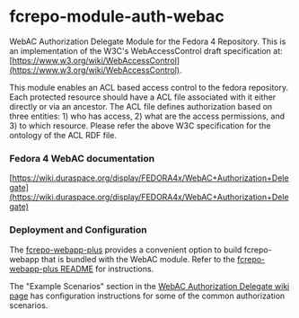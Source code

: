 # fcrepo-module-auth-webac
WebAC Authorization Delegate Module for the Fedora 4 Repository. This is an implementation of the W3C's WebAccessControl draft specification at: [https://www.w3.org/wiki/WebAccessControl](https://www.w3.org/wiki/WebAccessControl).

This module enables an ACL based access control to the fedora repository. Each protected resource should have a ACL file associated with it either directly or via an ancestor. The ACL file defines authorization based on three entities: 1) who has access, 2) what are the access permissions, and 3) to which resource. Please refer the above W3C specification for the ontology of the ACL RDF file.

### Fedora 4 WebAC documentation
[https://wiki.duraspace.org/display/FEDORA4x/WebAC+Authorization+Delegate](https://wiki.duraspace.org/display/FEDORA4x/WebAC+Authorization+Delegate)

### Deployment and Configuration
The [fcrepo-webapp-plus](https://github.com/fcrepo4-exts/fcrepo-webapp-plus) provides a convenient option to build fcrepo-webapp that is bundled with the WebAC module. Refer to the [fcrepo-webapp-plus README](https://github.com/fcrepo4-exts/fcrepo-webapp-plus/blob/master/README.md) for instructions. 

The "Example Scenarios" section in the [WebAC Authorization Delegate wiki page](https://wiki.duraspace.org/display/FEDORA4x/WebAC+Authorization+Delegate) has configuration instructions for some of the common authorization scenarios.